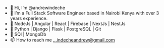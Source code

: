 - 👋 Hi, I’m @andrewindeche
- 🚀  I’m a Full Stack Software Engineer based in Nairobi Kenya with over 3 years experience.
- 🎯 NodeJs | Angular | React | Firebase | NextJs | NestJs
- 🎯 Python | Django | Flask | PostgreSQL | Git
- 🎯 SQl | MongoDb
- 📫 How to reach me ...indecheandrew@gmail.com

<!---
andrewindechemain/andrewindechemain is a ✨ special ✨ repository because its `README.md` (this file) appears on your GitHub profile.
You can click the Preview link to take a look at your changes.
--->
